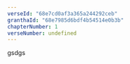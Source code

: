 ```yaml
---
verseId: "68e7cd0af3a365a244292ceb"
granthaId: "68e7985d6bdf4b54514e0b3b"
chapterNumber: 1
verseNumber: undefined
---
```


gsdgs
